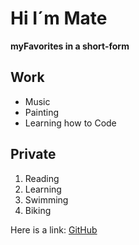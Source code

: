 # Hi I´m Mate

**myFavorites in a short-form**

## Work
- Music
- Painting
- Learning how to Code

## Private
1. Reading
2. Learning
3. Swimming
4. Biking

Here is a link:
[GitHub](https://github.com/)
